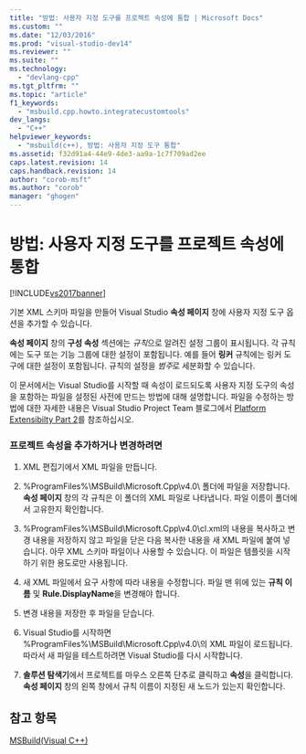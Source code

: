 ```yaml
---
title: "방법: 사용자 지정 도구를 프로젝트 속성에 통합 | Microsoft Docs"
ms.custom: ""
ms.date: "12/03/2016"
ms.prod: "visual-studio-dev14"
ms.reviewer: ""
ms.suite: ""
ms.technology: 
  - "devlang-cpp"
ms.tgt_pltfrm: ""
ms.topic: "article"
f1_keywords: 
  - "msbuild.cpp.howto.integratecustomtools"
dev_langs: 
  - "C++"
helpviewer_keywords: 
  - "msbuild(c++), 방법: 사용자 지정 도구 통합"
ms.assetid: f32d91a4-44e9-4de3-aa9a-1c7f709ad2ee
caps.latest.revision: 14
caps.handback.revision: 14
author: "corob-msft"
ms.author: "corob"
manager: "ghogen"
---
```

# 방법: 사용자 지정 도구를 프로젝트 속성에 통합
[!INCLUDE[vs2017banner](../assembler/inline/includes/vs2017banner.md)]

기본 XML 스키마 파일을 만들어 Visual Studio **속성 페이지** 창에 사용자 지정 도구 옵션을 추가할 수 있습니다.  
  
 **속성 페이지** 창의 **구성 속성** 섹션에는 *규칙*으로 알려진 설정 그룹이 표시됩니다.  각 규칙에는 도구 또는 기능 그룹에 대한 설정이 포함됩니다.  예를 들어 **링커** 규칙에는 링커 도구에 대한 설정이 포함됩니다.  규칙의 설정을 *범주*로 세분화할 수 있습니다.  
  
 이 문서에서는 Visual Studio를 시작할 때 속성이 로드되도록 사용자 지정 도구의 속성을 포함하는 파일을 설정된 사전에 만드는 방법에 대해 설명합니다.  파일을 수정하는 방법에 대한 자세한 내용은 Visual Studio Project Team 블로그에서 [Platform Extensibilty Part 2](http://go.microsoft.com/fwlink/?LinkID=191489)를 참조하십시오.  
  
### 프로젝트 속성을 추가하거나 변경하려면  
  
1.  XML 편집기에서 XML 파일을 만듭니다.  
  
2.  %ProgramFiles%\\MSBuild\\Microsoft.Cpp\\v4.0\\ 폴더에 파일을 저장합니다.  **속성 페이지** 창의 각 규칙은 이 폴더의 XML 파일로 나타냅니다.  파일 이름이 폴더에서 고유한지 확인합니다.  
  
3.  %ProgramFiles%\\MSBuild\\Microsoft.Cpp\\v4.0\\cl.xml의 내용을 복사하고 변경 내용을 저장하지 않고 파일을 닫은 다음 복사한 내용을 새 XML 파일에 붙여 넣습니다.  아무 XML 스키마 파일이나 사용할 수 있습니다. 이 파일은 템플릿을 시작하기 위한 용도로만 사용됩니다.  
  
4.  새 XML 파일에서 요구 사항에 따라 내용을 수정합니다.  파일 맨 위에 있는 **규칙 이름** 및 **Rule.DisplayName**을 변경해야 합니다.  
  
5.  변경 내용을 저장한 후 파일을 닫습니다.  
  
6.  Visual Studio를 시작하면 %ProgramFiles%\\MSBuild\\Microsoft.Cpp\\v4.0\\의 XML 파일이 로드됩니다.  따라서 새 파일을 테스트하려면 Visual Studio를 다시 시작합니다.  
  
7.  **솔루션 탐색기**에서 프로젝트를 마우스 오른쪽 단추로 클릭하고 **속성**을 클릭합니다.  **속성 페이지** 창의 왼쪽 창에서 규칙 이름이 지정된 새 노드가 있는지 확인합니다.  
  
## 참고 항목  
 [MSBuild\(Visual C\+\+\)](../build/msbuild-visual-cpp.md)
